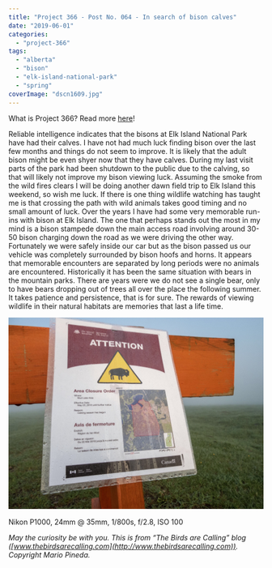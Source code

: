```yaml
---
title: "Project 366 - Post No. 064 - In search of bison calves"
date: "2019-06-01"
categories: 
  - "project-366"
tags: 
  - "alberta"
  - "bison"
  - "elk-island-national-park"
  - "spring"
coverImage: "dscn1609.jpg"
---
```


What is Project 366? Read more [here](https://thebirdsarecalling.com/2019/03/29/project-366/)!

Reliable intelligence indicates that the bisons at Elk Island National Park have had their calves. I have not had much luck finding bison over the last few months and things do not seem to improve. It is likely that the adult bison might be even shyer now that they have calves. During my last visit parts of the park had been shutdown to the public due to the calving, so that will likely not improve my bison viewing luck. Assuming the smoke from the wild fires clears I will be doing another dawn field trip to Elk Island this weekend, so wish me luck. If there is one thing wildlife watching has taught me is that crossing the path with wild animals takes good timing and no small amount of luck. Over the years I have had some very memorable run-ins with bison at Elk Island. The one that perhaps stands out the most in my mind is a bison stampede down the main access road involving around 30-50 bison charging down the road as we were driving the other way. Fortunately we were safely inside our car but as the bison passed us our vehicle was completely surrounded by bison hoofs and horns. It appears that memorable encounters are separated by long periods were no animals are encountered. Historically it has been the same situation with bears in the mountain parks. There are years were we do not see a single bear, only to have bears dropping out of trees all over the place the following summer. It takes patience and persistence, that is for sure. The rewards of viewing wildlife in their natural habitats are memories that last a life time.

![](images/dscn1609.jpg)

Nikon P1000, 24mm @ 35mm, 1/800s, f/2.8, ISO 100

_May the curiosity be with you. This is from “The Birds are Calling” blog ([www.thebirdsarecalling.com](http://www.thebirdsarecalling.com)). Copyright Mario Pineda._
